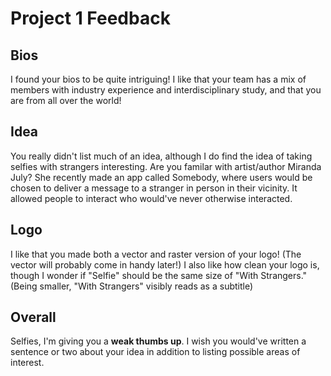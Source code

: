 # Project 1 Feedback

## Bios

I found your bios to be quite intriguing! I like that your team has a mix of members with industry experience and interdisciplinary study, and that you are from all over the world!

## Idea

You really didn't list much of an idea, although I do find the idea of taking selfies with strangers interesting. Are you familar with artist/author Miranda July? She recently made an app called Somebody, where users would be chosen to deliver a message to a stranger in person in their vicinity. It allowed people to interact who would've never otherwise interacted. 

## Logo

I like that you made both a vector and raster version of your logo! (The vector will probably come in handy later!) I also like how clean your logo is, though I wonder if "Selfie" should be the same size of "With Strangers." (Being smaller, "With Strangers" visibly reads as a subtitle)

## Overall

Selfies, I'm giving you a **weak thumbs up**. I wish you would've written a sentence or two about your idea in addition to listing possible areas of interest. 
